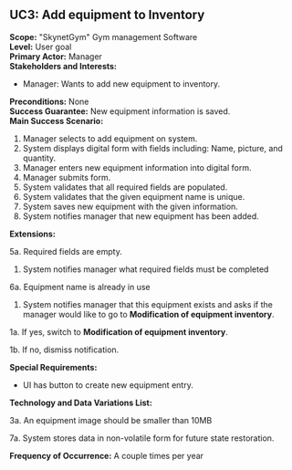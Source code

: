 UC3: Add equipment to Inventory
-------------------------------

**Scope:** "SkynetGym" Gym management Software  
**Level:** User goal  
**Primary Actor:** Manager  
**Stakeholders and Interests:**

- Manager: Wants to add new equipment to inventory.

**Preconditions:** None  
**Success Guarantee:** New equipment information is saved.  
**Main Success Scenario:**

1.	Manager selects to add equipment on system.
2.	System displays digital form with fields including: Name, picture, and quantity.
3.	Manager enters new equipment information into digital form.
4.	Manager submits form.
5.	System validates that all required fields are populated.
6.	System validates that the given equipment name is unique.
7.	System saves new equipment with the given information.
8.	System notifies manager that new equipment has been added.

**Extensions:**

5a. Required fields are empty.

1. System notifies manager what required fields must be completed

6a. Equipment name is already in use

1.	System notifies manager that this equipment exists and asks if the manager would like to go to **Modification of equipment inventory**.

 1a. If yes, switch to **Modification of equipment inventory**.
 
 1b. If no, dismiss notification.
 
**Special Requirements:**

- UI has button to create new equipment entry.

**Technology and Data Variations List:**

3a. An equipment image should be smaller than 10MB

7a. System stores data in non-volatile form for future state restoration.

**Frequency of Occurrence:** A couple times per year
